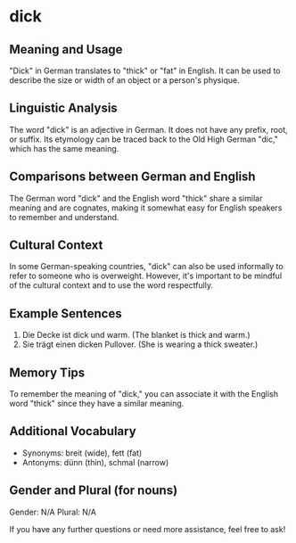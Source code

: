 # dick
## Meaning and Usage
"Dick" in German translates to "thick" or "fat" in English. It can be used to describe the size or width of an object or a person's physique.

## Linguistic Analysis
The word "dick" is an adjective in German. It does not have any prefix, root, or suffix. Its etymology can be traced back to the Old High German "dic," which has the same meaning.

## Comparisons between German and English
The German word "dick" and the English word "thick" share a similar meaning and are cognates, making it somewhat easy for English speakers to remember and understand.

## Cultural Context
In some German-speaking countries, "dick" can also be used informally to refer to someone who is overweight. However, it's important to be mindful of the cultural context and to use the word respectfully.

## Example Sentences
1. Die Decke ist dick und warm. (The blanket is thick and warm.)
2. Sie trägt einen dicken Pullover. (She is wearing a thick sweater.)

## Memory Tips
To remember the meaning of "dick," you can associate it with the English word "thick" since they have a similar meaning.

## Additional Vocabulary
- Synonyms: breit (wide), fett (fat)
- Antonyms: dünn (thin), schmal (narrow)

## Gender and Plural (for nouns)
Gender: N/A
Plural: N/A


If you have any further questions or need more assistance, feel free to ask!